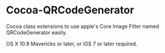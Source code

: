 Cocoa-QRCodeGenerator
=====================

Cocoa class extensions to use apple's Core Image Filter named QRCodeGenerator easily.

OS X 10.9 Mavericks or later, or iOS 7 or later required.
